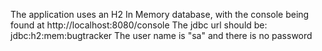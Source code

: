 The application uses an H2 In Memory database, with the console being found at http://localhost:8080/console
The jdbc url should be: jdbc:h2:mem:bugtracker
The user name is "sa" and there is no password